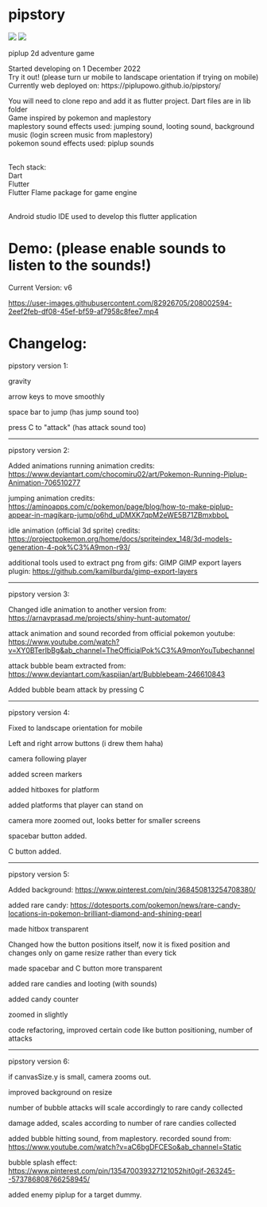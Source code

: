 # pipstory

<img src="https://github.com/piplupOwo/piplupOwo.github.io/blob/main/resources/bg5.gif?raw=true" />
<img src="https://github.com/piplupOwo/piplupOwo.github.io/blob/main/resources/bg6.gif?raw=true" />

piplup 2d adventure game
<p>
Started developing on 1 December 2022 <br>
Try it out! (please turn ur mobile to landscape orientation if trying on mobile)<br>
Currently web deployed on: https://piplupowo.github.io/pipstory/<br>

You will need to clone repo and add it as flutter project. Dart files are in lib folder<br>
Game inspired by pokemon and maplestory<br>
maplestory sound effects used: jumping sound, looting sound, background music (login screen music from maplestory)<br>
pokemon sound effects used: piplup sounds<br>
</p>

<br>
Tech stack:<br>
Dart<br>
Flutter<br>
Flutter Flame package for game engine<br>

<br>
<p>
Android studio IDE used to develop this flutter application
</p>

# Demo: (please enable sounds to listen to the sounds!)
<p> Current Version: v6 </p>



https://user-images.githubusercontent.com/82926705/208002594-2eef2feb-df08-45ef-bf59-af7958c8fee7.mp4










# Changelog:
<p>

pipstory version 1:

gravity

arrow keys to move smoothly

space bar to jump (has jump sound too)

press C to "attack" (has attack sound too)

_________________________________________________________________________________________________________________________________________________________
pipstory version 2:

Added animations
running animation credits: https://www.deviantart.com/chocomiru02/art/Pokemon-Running-Piplup-Animation-706510277

jumping animation credits: https://aminoapps.com/c/pokemon/page/blog/how-to-make-piplup-appear-in-magikarp-jump/o6hd_uDMXK7qpM2eWE5B71ZBmxbboL

idle animation (official 3d sprite) credits: https://projectpokemon.org/home/docs/spriteindex_148/3d-models-generation-4-pok%C3%A9mon-r93/

additional tools used to extract png from gifs:
GIMP
GIMP export layers plugin: https://github.com/kamilburda/gimp-export-layers

_________________________________________________________________________________________________________________________________________________________
pipstory version 3:

Changed idle animation to another version from: https://arnavprasad.me/projects/shiny-hunt-automator/

attack animation and sound recorded from
official pokemon youtube: https://www.youtube.com/watch?v=XY0BTerIbBg&ab_channel=TheOfficialPok%C3%A9monYouTubechannel

attack bubble beam extracted from: https://www.deviantart.com/kaspiian/art/Bubblebeam-246610843

Added bubble beam attack by pressing C

_________________________________________________________________________________________________________________________________________________________
pipstory version 4:


Fixed to landscape orientation for mobile

Left and right arrow buttons (i drew them haha)

camera following player

added screen markers

added hitboxes for platform

added platforms that player can stand on

camera more zoomed out, looks better for smaller screens

spacebar button added.

C button added.
  
_________________________________________________________________________________________________________________________________________________________
pipstory version 5:

Added background: https://www.pinterest.com/pin/368450813254708380/

added rare candy: https://dotesports.com/pokemon/news/rare-candy-locations-in-pokemon-brilliant-diamond-and-shining-pearl

made hitbox transparent

Changed how the button positions itself, now it is fixed position and changes
only on game resize rather than every tick

made spacebar and C button more transparent

added rare candies and looting (with sounds)

added candy counter

zoomed in slightly

code refactoring, improved certain code like button positioning, number of attacks

_________________________________________________________________________________________________________________________________________________________
pipstory version 6:

if canvasSize.y is small, camera zooms out.

improved background on resize

number of bubble attacks will scale accordingly to rare candy collected

damage added, scales according to number of rare candies collected

added bubble hitting sound, from maplestory. recorded sound from:
https://www.youtube.com/watch?v=aC6bgDFCESo&ab_channel=Static

bubble splash effect: https://www.pinterest.com/pin/135470039327121052hit0gif-263245--573786808766258945/

added enemy piplup for a target dummy.


</p>
